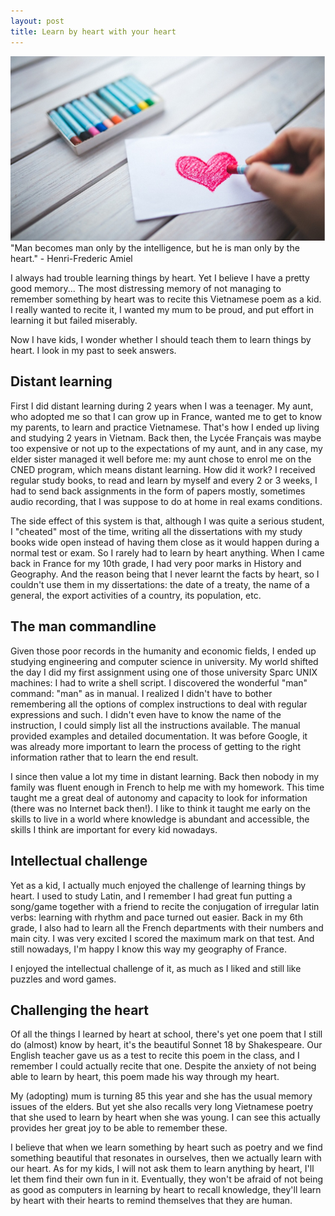 ```yaml
---
layout: post
title: Learn by heart with your heart
---
```

<img src="/images/fulls/learn_by_heart.jpg" class="fit image" title="Learn by heart with your heart">
"Man becomes man only by the intelligence, but he is man only by the heart." - Henri-Frederic Amiel

I always had trouble learning things by heart. Yet I believe I have a pretty good memory... The most distressing memory of not managing to remember something by heart was to recite this Vietnamese poem as a kid. I really wanted to recite it, I wanted my mum to be proud, and put effort in learning it but failed miserably.


Now I have kids, I wonder whether I should teach them to learn things by heart. I look in my past to seek answers.

## Distant learning

First I did distant learning during 2 years when I was a teenager. My aunt, who adopted me so that I can grow up in France, wanted me to get to know my parents, to learn and practice Vietnamese. That's how I ended up living and studying 2 years in Vietnam. Back then, the Lycée Français was maybe too expensive or not up to the expectations of my aunt, and in any case, my elder sister managed it well before me: my aunt chose to enrol me on the CNED program, which means distant learning. How did it work? I received regular study books, to read and learn by myself and every 2 or 3 weeks, I had to send back assignments in the form of papers mostly, sometimes audio recording, that I was suppose to do at home in real exams conditions.

The side effect of this system is that, although I was quite a serious student, I "cheated" most of the time, writing all the dissertations with my study books wide open instead of having them close as it would happen during a normal test or exam. So I rarely had to learn by heart anything. When I came back in France for my 10th grade, I had very poor marks in History and Geography. And the reason being that I never learnt the facts by heart, so I couldn't use them in my dissertations: the date of a treaty, the name of a general, the export activities of a country, its population, etc.

## The man commandline

Given those poor records in the humanity and economic fields, I ended up studying engineering and computer science in university. My world shifted the day I did my first assignment using one of those university Sparc UNIX machines: I had to write a shell script. I discovered the wonderful "man" command: "man" as in manual. I realized I didn't have to bother remembering all the options of complex instructions to deal with regular expressions and such. I didn't even have to know the name of the instruction, I could simply list all the instructions available. The manual provided examples and detailed documentation. It was before Google, it was already more important to learn the process of getting to the right information rather that to learn the end result.

I since then value a lot my time in distant learning.  Back then nobody in my family was fluent enough in French to help me with my homework. This time taught me a great deal of autonomy and capacity to look for information (there was no Internet back then!). I like to think it taught me early on the skills to live in a world where knowledge is abundant and accessible, the skills I think are important for every kid nowadays.

## Intellectual challenge

Yet as a kid, I actually much enjoyed the challenge of learning things by heart. I used to study Latin, and I remember I had great fun putting a song/game together with a friend to recite the conjugation of irregular latin verbs: learning with rhythm and pace turned out easier. Back in my 6th grade, I also had to learn all the French departments with their numbers and main city. I was very excited I scored the maximum mark on that test. And still nowadays, I'm happy I know this way my geography of France.

I enjoyed the intellectual challenge of it, as much as I liked and still like puzzles and word games.

## Challenging the heart

Of all the things I learned by heart at school, there's yet one poem that I still do (almost) know by heart, it's the beautiful Sonnet 18 by Shakespeare. Our English teacher gave us as a test to recite this poem in the class, and I remember I could actually recite that one. Despite the anxiety of not being able to learn by heart, this poem made his way through my heart.


My (adopting) mum is turning 85 this year and she has the usual memory issues of the elders. But yet she also recalls very long Vietnamese poetry that she used to learn by heart when she was young. I can see this actually provides her great joy to be able to remember these.

I believe that when we learn something by heart such as poetry and we find something beautiful that resonates in ourselves, then we actually learn with our heart. As for my kids, I will not ask them to learn anything by heart, I'll let them find their own fun in it. Eventually, they won't be afraid of not being as good as computers in learning by heart to recall knowledge, they'll learn by heart with their hearts to remind themselves that they are human.
